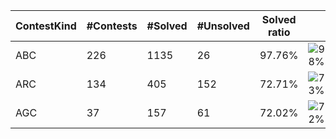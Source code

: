 | ContestKind | #Contests | #Solved | #Unsolved | Solved ratio | |
| - | - | - | - | - | - |
| ABC | 226 | 1135 | 26 | 97.76% | ![98%](https://progress-bar.dev/98?title=Solved) |
| ARC | 134 | 405 | 152 | 72.71% | ![73%](https://progress-bar.dev/73?title=Solved) |
| AGC | 37 | 157 | 61 | 72.02% | ![72%](https://progress-bar.dev/72?title=Solved) |
